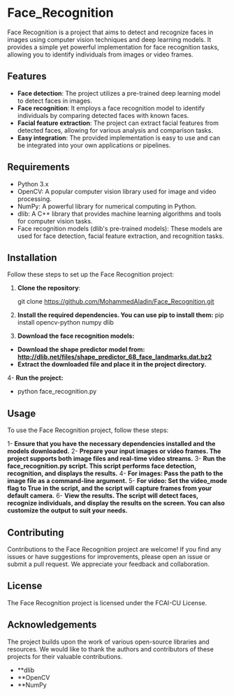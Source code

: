 # Face_Recognition

Face Recognition is a project that aims to detect and recognize faces in images using computer vision techniques and deep learning models. It provides a simple yet powerful implementation for face recognition tasks, allowing you to identify individuals from images or video frames.

## Features

- **Face detection**: The project utilizes a pre-trained deep learning model to detect faces in images.
- **Face recognition**: It employs a face recognition model to identify individuals by comparing detected faces with known faces.
- **Facial feature extraction**: The project can extract facial features from detected faces, allowing for various analysis and comparison tasks.
- **Easy integration**: The provided implementation is easy to use and can be integrated into your own applications or pipelines.

## Requirements

- Python 3.x
- OpenCV: A popular computer vision library used for image and video processing.
- NumPy: A powerful library for numerical computing in Python.
- dlib: A C++ library that provides machine learning algorithms and tools for computer vision tasks.
- Face recognition models (dlib's pre-trained models): These models are used for face detection, facial feature extraction, and recognition tasks.

## Installation

Follow these steps to set up the Face Recognition project:

1. **Clone the repository**:

   git clone https://github.com/MohammedAladin/Face_Recognition.git

2. **Install the required dependencies. You can use pip to install them:**
  pip install opencv-python numpy dlib
  
3. **Download the face recognition models:**

  - **Download the shape predictor model from: http://dlib.net/files/shape_predictor_68_face_landmarks.dat.bz2**
  - **Extract the downloaded file and place it in the project directory.**
  
4- **Run the project:**
 - python face_recognition.py


## Usage

To use the Face Recognition project, follow these steps:

1- **Ensure that you have the necessary dependencies installed and the models downloaded.**
2- **Prepare your input images or video frames. The project supports both image files and real-time video streams.**
3- **Run the face_recognition.py script. This script performs face detection, recognition, and displays the results.**
4- **For images: Pass the path to the image file as a command-line argument.**
5- **For video: Set the video_mode flag to True in the script, and the script will capture frames from your default camera.**
6- **View the results. The script will detect faces, recognize individuals, and display the results on the screen. You can also customize the output to suit your needs.**

## Contributing
  Contributions to the Face Recognition project are welcome! If you find any issues or have suggestions for improvements, please open an issue or submit a pull request. We appreciate your feedback and collaboration.

## License
The Face Recognition project is licensed under the FCAI-CU License.

## Acknowledgements
  The project builds upon the work of various open-source libraries and resources. We would like to thank the authors and contributors of these projects for their valuable contributions.

- **dlib
- **OpenCV
- **NumPy
